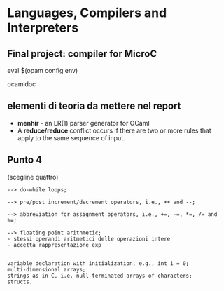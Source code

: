 # Languages, Compilers and Interpreters

## Final project: compiler for MicroC

eval $(opam config env)

ocamldoc

## elementi di teoria da mettere nel report
 - **menhir** - an LR(1) parser generator for OCaml 
 - A **reduce/reduce** conflict occurs if there are two or more rules that apply to the same sequence of input.

## Punto 4 
(scegline quattro)

    --> do-while loops;

    --> pre/post increment/decrement operators, i.e., ++ and --;

    --> abbreviation for assignment operators, i.e., +=, -=, *=, /= and %=;

    --> floating point arithmetic;
    - stessi operandi aritmetici delle operazioni intere
    - accetta rappresentazione exp
    

    variable declaration with initialization, e.g., int i = 0;
    multi-dimensional arrays;
    strings as in C, i.e. null-terminated arrays of characters;
    structs.
